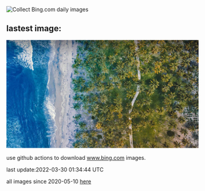 ![Collect Bing.com daily images](https://github.com/counter2015/bing-daily-images/workflows/Collect%20Bing.com%20daily%20images/badge.svg)
## lastest image:
![](images/Buritaca.jpg)

use github actions to download www.bing.com images.

last update:2022-03-30 01:34:44 UTC

all images since 2020-05-10 [here](https://github.com/counter2015/bing-daily-images/tree/master/images) 

